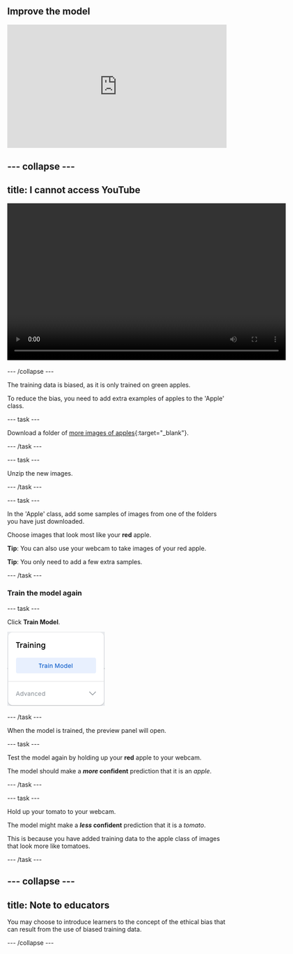 ## Improve the model

<html>
  <div style="position: relative; overflow: hidden; padding-top: 56.25%;">
    <iframe style="position: absolute; top: 0; left: 0; right: 0; width: 100%; height: 100%; border: none;" src="https://www.youtube.com/embed/s-UoG3US_Jg?rel=0&cc_load_policy=1" allowfullscreen allow="accelerometer; autoplay; clipboard-write; encrypted-media; gyroscope; picture-in-picture; web-share"></iframe>
  </div>
</html>

--- collapse ---
---
title: I cannot access YouTube
---

<video width="640" height="360" controls>
  <source src="images/XXXXXXXXXXX.mp4" type="video/mp4">
Your browser does not support the video tag.
</video>

--- /collapse ---

The training data is biased, as it is only trained on green apples.

To reduce the bias, you need to add extra examples of apples to the 'Apple' class.

--- task ---

Download a folder of [more images of apples](https://drive.google.com/drive/folders/1OIuoG7go72c7QririIpykJ4tW-arrtfA){:target="_blank"}.

--- /task ---

--- task ---

Unzip the new images.

--- /task ---

--- task ---

In the 'Apple' class, add some samples of images from one of the folders you have just downloaded.

Choose images that look most like your **red** apple.

**Tip**: You can also use your webcam to take images of your red apple.

**Tip**: You only need to add a few extra samples.

--- /task ---

### Train the model again

--- task ---

Click **Train Model**.

![The 'Train Model' button.](images/train_model.png)

--- /task ---

When the model is trained, the preview panel will open.

--- task ---

Test the model again by holding up your **red** apple to your webcam.

The model should make a ***more* confident** prediction that it is an *apple*.
 
--- /task ---

--- task ---

Hold up your tomato to your webcam.

The model might make a ***less* confident** prediction that it is a *tomato*.

This is because you have added training data to the apple class of images that look more like tomatoes.

--- /task ---

--- collapse ---
---
title: Note to educators
---

You may choose to introduce learners to the concept of the ethical bias that can result from the use of biased training data.

--- /collapse ---
